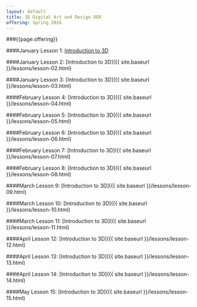 ```yaml
---
layout: default
title: 3D Digital Art and Design OER
offering: Spring 2016
---
```

###{{page.offering}}

####January
Lesson 1: [Introduction to 3D](/lessons/lesson-01.html)

####January
Lesson 2: [Introduction to 3D]({{ site.baseurl }}/lessons/lesson-02.html)

####January
Lesson 3: [Introduction to 3D]({{ site.baseurl }}/lessons/lesson-03.html)

####February
Lesson 4: [Introduction to 3D]({{ site.baseurl }}/lessons/lesson-04.html)

####February
Lesson 5: [Introduction to 3D]({{ site.baseurl }}/lessons/lesson-05.html)

####February
Lesson 6: [Introduction to 3D]({{ site.baseurl }}/lessons/lesson-06.html)

####February
Lesson 7: [Introduction to 3D]({{ site.baseurl }}/lessons/lesson-07.html)

####February
Lesson 8: [Introduction to 3D]({{ site.baseurl }}/lessons/lesson-08.html)

####March
Lesson 9: [Introduction to 3D]({{ site.baseurl }}/lessons/lesson-09.html)

####March
Lesson 10: [Introduction to 3D]({{ site.baseurl }}/lessons/lesson-10.html)

####March
Lesson 11: [Introduction to 3D]({{ site.baseurl }}/lessons/lesson-11.html)

####April
Lesson 12: [Introduction to 3D]({{ site.baseurl }}/lessons/lesson-12.html)

####April
Lesson 13: [Introduction to 3D]({{ site.baseurl }}/lessons/lesson-13.html)

####April
Lesson 14: [Introduction to 3D]({{ site.baseurl }}/lessons/lesson-14.html)

####May
Lesson 15: [Introduction to 3D]({{ site.baseurl }}/lessons/lesson-15.html)
